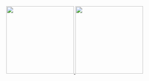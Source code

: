 <div>
<a href="https://github.com/seu-usuário-aqui">
<img loading="lazy" height="180em" src="https://github-readme-stats.vercel.app/api/top-langs/?username=vitoria-ketily&layout=compact&langs_count=7&theme=dracula"/>
<img loading="lazy" height="180em" src="https://github-readme-stats.vercel.app/api?username=vitoria-ketily&show_icons=true&theme=dracula&include_all_commits=true&count_public=true"/>
</div>